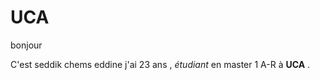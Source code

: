  # UCA
 
 bonjour 
 
 
 C'est seddik chems eddine j'ai 23 ans , *étudiant* en master 1 A-R à **UCA** .
 
